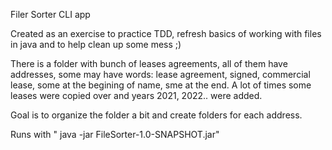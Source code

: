 Filer Sorter CLI app

Created as an exercise to practice TDD, refresh basics of working with files in java and to help clean up some mess ;)

There is a folder with bunch of leases agreements, all of them have addresses, some may have words: lease agreement, signed, commercial lease, some at the begining  of name, sme at the end.
A lot of times some leases were copied over and years 2021, 2022.. were added.

Goal is to organize the folder a bit and create folders for each address.

Runs with " java -jar FileSorter-1.0-SNAPSHOT.jar"

